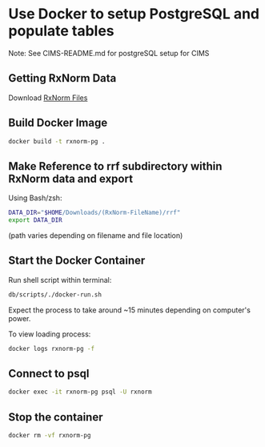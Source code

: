 # Use Docker to setup PostgreSQL and populate tables

Note: See CIMS-README.md for postgreSQL setup for CIMS

## Getting RxNorm Data

Download [RxNorm Files](https://www.nlm.nih.gov/research/umls/rxnorm/docs/rxnormfiles.html)

## Build Docker Image

``` sh
docker build -t rxnorm-pg .
```

## Make Reference to rrf subdirectory within RxNorm data and export

Using Bash/zsh:

```sh
DATA_DIR="$HOME/Downloads/(RxNorm-FileName)/rrf"
export DATA_DIR
```

(path varies depending on filename and file location)

## Start the Docker Container

Run shell script within terminal:

```sh
db/scripts/./docker-run.sh
```

Expect the process to take around ~15 minutes depending on computer's power.

To view loading process:

```sh
docker logs rxnorm-pg -f
```

## Connect to psql

```sh
docker exec -it rxnorm-pg psql -U rxnorm
```

## Stop the container

```sh
docker rm -vf rxnorm-pg
```